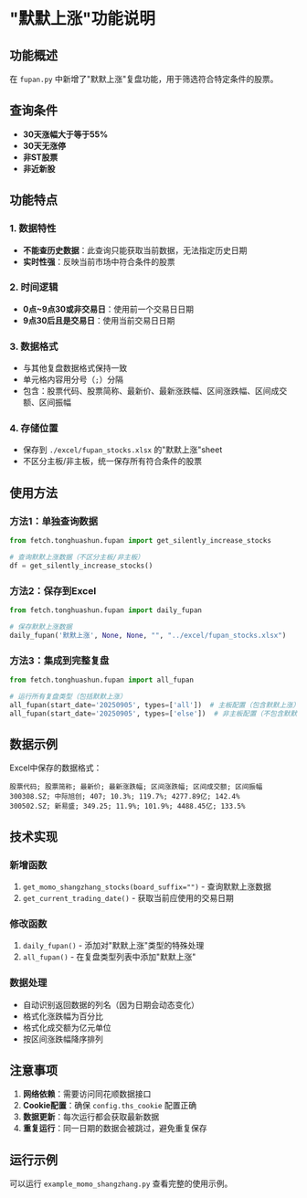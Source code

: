 # "默默上涨"功能说明

## 功能概述

在 `fupan.py` 中新增了"默默上涨"复盘功能，用于筛选符合特定条件的股票。

## 查询条件

- **30天涨幅大于等于55%**
- **30天无涨停**
- **非ST股票**
- **非近新股**

## 功能特点

### 1. 数据特性
- **不能查历史数据**：此查询只能获取当前数据，无法指定历史日期
- **实时性强**：反映当前市场中符合条件的股票

### 2. 时间逻辑
- **0点~9点30或非交易日**：使用前一个交易日日期
- **9点30后且是交易日**：使用当前交易日日期

### 3. 数据格式
- 与其他复盘数据格式保持一致
- 单元格内容用分号（`;`）分隔
- 包含：股票代码、股票简称、最新价、最新涨跌幅、区间涨跌幅、区间成交额、区间振幅

### 4. 存储位置
- 保存到 `./excel/fupan_stocks.xlsx` 的"默默上涨"sheet
- 不区分主板/非主板，统一保存所有符合条件的股票

## 使用方法

### 方法1：单独查询数据

```python
from fetch.tonghuashun.fupan import get_silently_increase_stocks

# 查询默默上涨数据（不区分主板/非主板）
df = get_silently_increase_stocks()
```

### 方法2：保存到Excel

```python
from fetch.tonghuashun.fupan import daily_fupan

# 保存默默上涨数据
daily_fupan('默默上涨', None, None, "", "../excel/fupan_stocks.xlsx")
```

### 方法3：集成到完整复盘
```python
from fetch.tonghuashun.fupan import all_fupan

# 运行所有复盘类型（包括默默上涨）
all_fupan(start_date='20250905', types=['all'])  # 主板配置（包含默默上涨）
all_fupan(start_date='20250905', types=['else'])  # 非主板配置（不包含默默上涨）
```

## 数据示例

Excel中保存的数据格式：
```
股票代码; 股票简称; 最新价; 最新涨跌幅; 区间涨跌幅; 区间成交额; 区间振幅
300308.SZ; 中际旭创; 407; 10.3%; 119.7%; 4277.89亿; 142.4%
300502.SZ; 新易盛; 349.25; 11.9%; 101.9%; 4488.45亿; 133.5%
```

## 技术实现

### 新增函数
1. `get_momo_shangzhang_stocks(board_suffix="")` - 查询默默上涨数据
2. `get_current_trading_date()` - 获取当前应使用的交易日期

### 修改函数
1. `daily_fupan()` - 添加对"默默上涨"类型的特殊处理
2. `all_fupan()` - 在复盘类型列表中添加"默默上涨"

### 数据处理
- 自动识别返回数据的列名（因为日期会动态变化）
- 格式化涨跌幅为百分比
- 格式化成交额为亿元单位
- 按区间涨跌幅降序排列

## 注意事项

1. **网络依赖**：需要访问同花顺数据接口
2. **Cookie配置**：确保 `config.ths_cookie` 配置正确
3. **数据更新**：每次运行都会获取最新数据
4. **重复运行**：同一日期的数据会被跳过，避免重复保存

## 运行示例

可以运行 `example_momo_shangzhang.py` 查看完整的使用示例。
